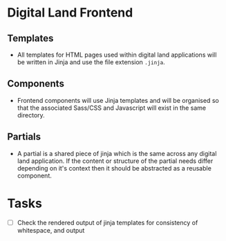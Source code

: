 # Digital Land Frontend

## Templates

 - All templates for HTML pages used within digital land applications will be written in Jinja and use the file extension `.jinja`. 

 ## Components

 - Frontend components will use Jinja templates and will be organised so that the associated Sass/CSS and Javascript will exist in the same directory.

## Partials 

- A partial is a shared piece of jinja which is the same across any digital land application. If the content or structure of the partial needs differ depending on it's context then it should be abstracted as a reusable component.

# Tasks

- [ ] Check the rendered output of jinja templates for consistency of whitespace, and output
